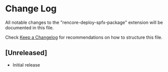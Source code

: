 # Change Log
All notable changes to the "rencore-deploy-spfx-package" extension will be documented in this file.

Check [Keep a Changelog](http://keepachangelog.com/) for recommendations on how to structure this file.

## [Unreleased]
- Initial release